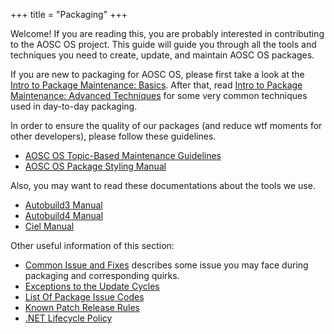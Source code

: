 +++
title = "Packaging"
+++

Welcome! If you are reading this, you are probably interested in contributing to the AOSC OS project. This guide will guide you through all the tools and techniques you need to create, update, and maintain AOSC OS packages.

If you are new to packaging for AOSC OS, please first take a look at the [Intro to Package Maintenance: Basics](@/developer/packaging/basics.md). After that, read [Intro to Package Maintenance: Advanced Techniques](@/developer/packaging/advanced-techniques.md) for some very common techniques used in day-to-day packaging.

In order to ensure the quality of our packages (and reduce wtf moments for other developers), please follow these guidelines.

- [AOSC OS Topic-Based Maintenance Guidelines](@/developer/packaging/topic-based-maintenance-guideline.md)
- [AOSC OS Package Styling Manual](@/developer/packaging/package-styling-manual.md)

Also, you may want to read these documentations about the tools we use.
- [Autobuild3 Manual](@/developer/packaging/autobuild3-manual.md)
- [Autobuild4 Manual](@/developer/packaging/autobuild4/_index.md)
- [Ciel Manual](@/developer/packaging/ciel-manual.md)

Other useful information of this section:
- [Common Issue and Fixes](@/developer/packaging/quirks.md) describes some issue you may face during packaging and corresponding quirks.
- [Exceptions to the Update Cycles](@/developer/packaging/cycle-exceptions.md)
- [List Of Package Issue Codes](@/developer/packaging/qa-issue-codes.md)
- [Known Patch Release Rules](@/developer/packaging/known-patch-release-rules.md)
- [.NET Lifecycle Policy](@/developer/packaging/dotnet.md)
